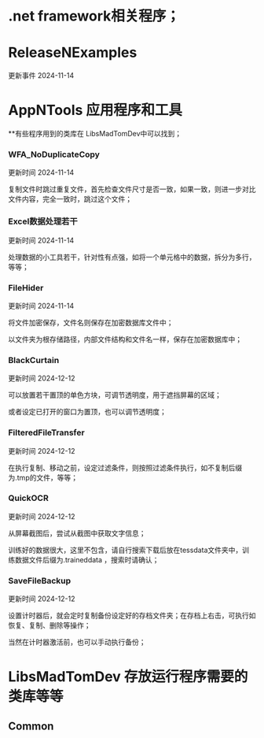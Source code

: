 # .net framework相关程序；

# ReleaseNExamples

更新事件 2024-11-14

# AppNTools 应用程序和工具

**有些程序用到的类库在 LibsMadTomDev中可以找到；

### WFA_NoDuplicateCopy

更新时间 2024-11-14

复制文件时跳过重复文件，首先检查文件尺寸是否一致，如果一致，则进一步对比文件内容，完全一致时，跳过这个文件；

### Excel数据处理若干

更新时间 2024-11-14

处理数据的小工具若干，针对性有点强，如将一个单元格中的数据，拆分为多行，等等；

### FileHider

更新时间 2024-11-14

将文件加密保存，文件名则保存在加密数据库文件中；

以文件夹为根存储路径，内部文件结构和文件名一样，保存在加密数据库中；

### BlackCurtain

更新时间 2024-12-12

可以放置若干置顶的单色方块，可调节透明度，用于遮挡屏幕的区域；

或者设定已打开的窗口为置顶，也可以调节透明度；

### FilteredFileTransfer

更新时间 2024-12-12

在执行复制、移动之前，设定过滤条件，则按照过滤条件执行，如不复制后缀为.tmp的文件，等等；

### QuickOCR

更新时间 2024-12-12

从屏幕截图后，尝试从截图中获取文字信息；

训练好的数据很大，这里不包含，请自行搜索下载后放在tessdata文件夹中，训练数据文件后缀为.traineddata ，搜索时请确认；

### SaveFileBackup

更新时间 2024-12-12

设置计时器后，就会定时复制备份设定好的存档文件夹；在存档上右击，可执行如恢复、复制、删除等操作；

当然在计时器激活前，也可以手动执行备份；

# LibsMadTomDev 存放运行程序需要的类库等等

## Common

### 